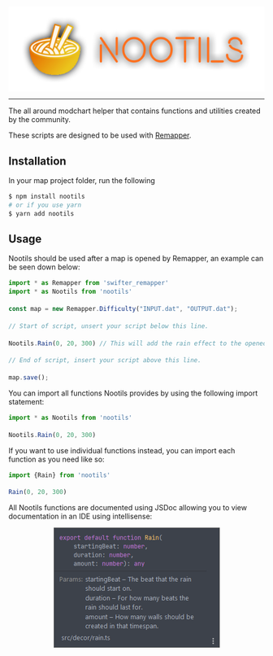 <div align="center"><img align="center" src="./logo.png" /></div>
<hr>
<div align="left"> 

The all around modchart helper that contains functions and utilities created by the community.

These scripts are designed to be used with [Remapper](https://github.com/Swifter1243/ReMapper).

## Installation

In your map project folder, run the following

```bash
$ npm install nootils
# or if you use yarn
$ yarn add nootils
```

## Usage

Nootils should be used after a map is opened by Remapper, an example can be seen down below:

```ts
import * as Remapper from 'swifter_remapper'
import * as Nootils from 'nootils'

const map = new Remapper.Difficulty("INPUT.dat", "OUTPUT.dat");

// Start of script, unsert your script below this line.

Nootils.Rain(0, 20, 300) // This will add the rain effect to the opened map using magic (Remapper.activeDiff)

// End of script, insert your script above this line.

map.save();
```

You can import all functions Nootils provides by using the following import statement:

```ts
import * as Nootils from 'nootils'

Nootils.Rain(0, 20, 300)
```

If you want to use individual functions instead, you can import each function as you need like so:

```ts
import {Rain} from 'nootils'

Rain(0, 20, 300)
```

All Nootils functions are documented using JSDoc allowing you to view documentation in an IDE using intellisense:

<div align="center"><img src="./intellisense.png" /></div>

</div>
